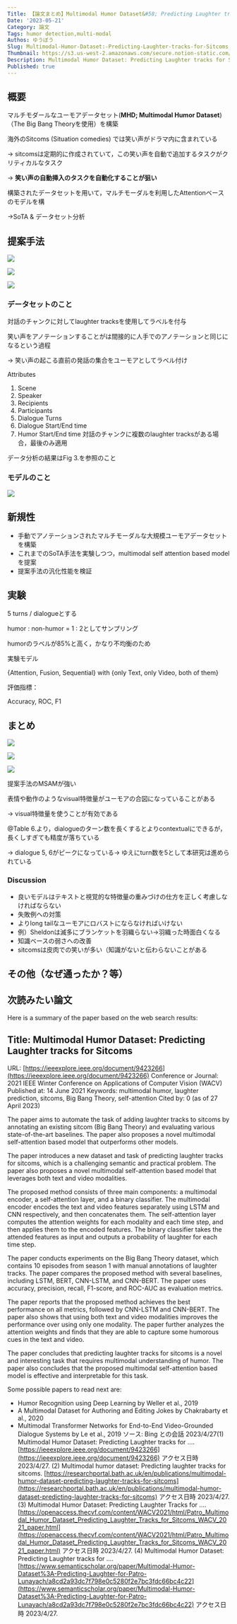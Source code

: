 ```yaml
---
Title: 【論文まとめ】Multimodal Humor Dataset&#58; Predicting Laughter tracks for Sitcoms
Date: '2023-05-21'
Category: 論文
Tags: humor detection,multi-modal
Authos: ゆうぼう
Slug: Multimodal-Humor-Dataset:-Predicting-Laughter-tracks-for-Sitcoms
Thumbnail: https://s3.us-west-2.amazonaws.com/secure.notion-static.com/9d8a6445-fdde-46c8-b0b9-72b1f53e4491/%E3%82%B9%E3%82%AF%E3%83%AA%E3%83%BC%E3%83%B3%E3%82%B7%E3%83%A7%E3%83%83%E3%83%88_2022-10-08_21.44.00.png?X-Amz-Algorithm=AWS4-HMAC-SHA256&X-Amz-Content-Sha256=UNSIGNED-PAYLOAD&X-Amz-Credential=AKIAT73L2G45EIPT3X45%2F20230521%2Fus-west-2%2Fs3%2Faws4_request&X-Amz-Date=20230521T180328Z&X-Amz-Expires=3600&X-Amz-Signature=47425b16d3accc25b1ca817eec4d5bf1148e6cf566a7737adf14227c8da0f921&X-Amz-SignedHeaders=host&x-id=GetObject
Description: Multimodal Humor Dataset: Predicting Laughter tracks for Sitcomsのまとめ
Published: true
---
```


## 概要

マルチモダールなユーモアデータセット(**MHD; Multimodal Humor Dataset**)（The Big Bang Theoryを使用）を構築

海外のSitcoms (Situation comedies) では笑い声がドラマ内に含まれている

→ sitcomsは定期的に作成されていて，この笑い声を自動で追加するタスクがクリティカルなタスク

→ **笑い声の自動挿入のタスクを自動化することが狙い**

構築されたデータセットを用いて，マルチモーダルを利用したAttentionベースのモデルを構

→SoTA & データセット分析

## 提案手法

![](https://s3.us-west-2.amazonaws.com/secure.notion-static.com/e9dbc394-bcf4-4316-8d7d-26b3a8df346a/%E3%82%B9%E3%82%AF%E3%83%AA%E3%83%BC%E3%83%B3%E3%82%B7%E3%83%A7%E3%83%83%E3%83%88_2022-10-09_9.54.11.png?X-Amz-Algorithm=AWS4-HMAC-SHA256&X-Amz-Content-Sha256=UNSIGNED-PAYLOAD&X-Amz-Credential=AKIAT73L2G45EIPT3X45%2F20230521%2Fus-west-2%2Fs3%2Faws4_request&X-Amz-Date=20230521T180341Z&X-Amz-Expires=3600&X-Amz-Signature=5b27ee778b4b52d926cc58b26a85b63ef0e845ca327755aed28fb3059d42d555&X-Amz-SignedHeaders=host&x-id=GetObject)

![](https://s3.us-west-2.amazonaws.com/secure.notion-static.com/f4ba132d-d530-41ca-8574-543ce3f59b7b/%E3%82%B9%E3%82%AF%E3%83%AA%E3%83%BC%E3%83%B3%E3%82%B7%E3%83%A7%E3%83%83%E3%83%88_2022-10-09_9.53.14.png?X-Amz-Algorithm=AWS4-HMAC-SHA256&X-Amz-Content-Sha256=UNSIGNED-PAYLOAD&X-Amz-Credential=AKIAT73L2G45EIPT3X45%2F20230521%2Fus-west-2%2Fs3%2Faws4_request&X-Amz-Date=20230521T180344Z&X-Amz-Expires=3600&X-Amz-Signature=9e5f87561ac85c1eda997f5e70d3637833b25116e77abd2a6af1f01e4400a41c&X-Amz-SignedHeaders=host&x-id=GetObject)

![](https://s3.us-west-2.amazonaws.com/secure.notion-static.com/90a64f3d-7b08-4725-abe3-c1a208d7ef88/%E3%82%B9%E3%82%AF%E3%83%AA%E3%83%BC%E3%83%B3%E3%82%B7%E3%83%A7%E3%83%83%E3%83%88_2022-10-09_9.54.31.png?X-Amz-Algorithm=AWS4-HMAC-SHA256&X-Amz-Content-Sha256=UNSIGNED-PAYLOAD&X-Amz-Credential=AKIAT73L2G45EIPT3X45%2F20230521%2Fus-west-2%2Fs3%2Faws4_request&X-Amz-Date=20230521T180348Z&X-Amz-Expires=3600&X-Amz-Signature=2af88be8e09237c755126c35e5078a9639502857fb07a760c48c50037aa5448d&X-Amz-SignedHeaders=host&x-id=GetObject)

### データセットのこと

対話のチャンクに対してlaughter tracksを使用してラベルを付与

笑い声をアノテーションすることがは間接的に人手でのアノテーションと同じになるという過程

→ 笑い声の起こる直前の発話の集合をユーモアとしてラベル付け



Attributes

1. Scene
2. Speaker
3. Recipients
4. Participants
5. Dialogue Turns
6. Dialogue Start/End time
7. Humor Start/End time
対話のチャンクに複数のlaughter tracksがある場合，最後のみ適用

データ分析の結果はFig 3.を参照のこと



### モデルのこと

![](https://s3.us-west-2.amazonaws.com/secure.notion-static.com/2362b493-1c85-4602-ba74-d181ad8ced3d/%E3%82%B9%E3%82%AF%E3%83%AA%E3%83%BC%E3%83%B3%E3%82%B7%E3%83%A7%E3%83%83%E3%83%88_2022-10-09_10.01.01.png?X-Amz-Algorithm=AWS4-HMAC-SHA256&X-Amz-Content-Sha256=UNSIGNED-PAYLOAD&X-Amz-Credential=AKIAT73L2G45EIPT3X45%2F20230521%2Fus-west-2%2Fs3%2Faws4_request&X-Amz-Date=20230521T180414Z&X-Amz-Expires=3600&X-Amz-Signature=4b9c37202b1c79aa7b8c8fd0daf1a02543384956e8839ea12043668fb8886f60&X-Amz-SignedHeaders=host&x-id=GetObject)

## 新規性

- 手動でアノテーションされたマルチモーダルな大規模ユーモアデータセットを構築
- これまでのSoTA手法を実験しつつ，multimodal self attention based modelを提案
- 提案手法の汎化性能を検証
## 実験

5 turns / dialogueとする

humor : non-humor = 1 : 2としてサンプリング

humorのラベルが85%と高く，かなり不均衡のため

実験モデル

{Attention, Fusion, Sequential} with {only Text, only Video, both of them}

評価指標：

Accuracy, ROC, F1

## まとめ

![](https://s3.us-west-2.amazonaws.com/secure.notion-static.com/28252124-9d19-4422-a8a3-b60fc13c8c83/%E3%82%B9%E3%82%AF%E3%83%AA%E3%83%BC%E3%83%B3%E3%82%B7%E3%83%A7%E3%83%83%E3%83%88_2022-10-09_10.08.22.png?X-Amz-Algorithm=AWS4-HMAC-SHA256&X-Amz-Content-Sha256=UNSIGNED-PAYLOAD&X-Amz-Credential=AKIAT73L2G45EIPT3X45%2F20230521%2Fus-west-2%2Fs3%2Faws4_request&X-Amz-Date=20230521T180430Z&X-Amz-Expires=3600&X-Amz-Signature=13d483e8c4cbfb256f50730b13afc36c6da8e156ebac43d3fd7feb7ac6ceadde&X-Amz-SignedHeaders=host&x-id=GetObject)

![](https://s3.us-west-2.amazonaws.com/secure.notion-static.com/5652a72f-b61e-4e35-9a75-8acc0515616b/%E3%82%B9%E3%82%AF%E3%83%AA%E3%83%BC%E3%83%B3%E3%82%B7%E3%83%A7%E3%83%83%E3%83%88_2022-10-09_10.05.11.png?X-Amz-Algorithm=AWS4-HMAC-SHA256&X-Amz-Content-Sha256=UNSIGNED-PAYLOAD&X-Amz-Credential=AKIAT73L2G45EIPT3X45%2F20230521%2Fus-west-2%2Fs3%2Faws4_request&X-Amz-Date=20230521T180432Z&X-Amz-Expires=3600&X-Amz-Signature=1265762aa3394b65c75eddd17c718fd880950065f9214246790590ceae6008ce&X-Amz-SignedHeaders=host&x-id=GetObject)

![](https://s3.us-west-2.amazonaws.com/secure.notion-static.com/97772d42-0cc9-4b9e-bdbe-e76c5fcc5514/%E3%82%B9%E3%82%AF%E3%83%AA%E3%83%BC%E3%83%B3%E3%82%B7%E3%83%A7%E3%83%83%E3%83%88_2022-10-09_10.05.24.png?X-Amz-Algorithm=AWS4-HMAC-SHA256&X-Amz-Content-Sha256=UNSIGNED-PAYLOAD&X-Amz-Credential=AKIAT73L2G45EIPT3X45%2F20230521%2Fus-west-2%2Fs3%2Faws4_request&X-Amz-Date=20230521T180433Z&X-Amz-Expires=3600&X-Amz-Signature=c5470ae7c6d1c7389fa4ff5c3a966286463bf12e37511a2ab1e73d215e2c8f01&X-Amz-SignedHeaders=host&x-id=GetObject)

提案手法のMSAMが強い

表情や動作のようなvisual特徴量がユーモアの合図になっていることがある

→ visual特徴量を使うことが有効である



@Table 6.より，dialogueのターン数を長くするとよりcontextualにできるが，長くしすぎても精度が落ちている

→ dialogue 5, 6がピークになっている→ ゆえにturn数を5として本研究は進められている



### Discussion

- 良いモデルはテキストと視覚的な特徴量の重みづけの仕方を正しく考慮しなければならない
- 失敗例への対策
- よりlong tailなユーモアにロバストにならなければいけない
- 例）Sheldonは滅多にブランケットを羽織らない→羽織った時面白くなる
- 知識ベースの弱さへの改善
- sitcomsは皮肉での笑いが多い（知識がないと伝わらないことがある
## その他（なぜ通ったか？等）



## 次読みたい論文



Here is a summary of the paper based on the web search results:

## Title: Multimodal Humor Dataset: Predicting Laughter tracks for Sitcoms
URL: [https://ieeexplore.ieee.org/document/9423266](https://ieeexplore.ieee.org/document/9423266)
Conference or Journal: 2021 IEEE Winter Conference on Applications of Computer Vision (WACV)
Published at: 14 June 2021
Keywords: multimodal humor, laughter prediction, sitcoms, Big Bang Theory, self-attention
Cited by: 0 (as of 27 April 2023)

The paper aims to automate the task of adding laughter tracks to sitcoms by annotating an existing sitcom (Big Bang Theory) and evaluating various state-of-the-art baselines. The paper also proposes a novel multimodal self-attention based model that outperforms other models.

The paper introduces a new dataset and task of predicting laughter tracks for sitcoms, which is a challenging semantic and practical problem. The paper also proposes a novel multimodal self-attention based model that leverages both text and video modalities.

The proposed method consists of three main components: a multimodal encoder, a self-attention layer, and a binary classifier. The multimodal encoder encodes the text and video features separately using LSTM and CNN respectively, and then concatenates them. The self-attention layer computes the attention weights for each modality and each time step, and then applies them to the encoded features. The binary classifier takes the attended features as input and outputs a probability of laughter for each time step.

The paper conducts experiments on the Big Bang Theory dataset, which contains 10 episodes from season 1 with manual annotations of laughter tracks. The paper compares the proposed method with several baselines, including LSTM, BERT, CNN-LSTM, and CNN-BERT. The paper uses accuracy, precision, recall, F1-score, and ROC-AUC as evaluation metrics.

The paper reports that the proposed method achieves the best performance on all metrics, followed by CNN-LSTM and CNN-BERT. The paper also shows that using both text and video modalities improves the performance over using only one modality. The paper further analyzes the attention weights and finds that they are able to capture some humorous cues in the text and video.

The paper concludes that predicting laughter tracks for sitcoms is a novel and interesting task that requires multimodal understanding of humor. The paper also concludes that the proposed multimodal self-attention based model is effective and interpretable for this task.

Some possible papers to read next are:

- Humor Recognition using Deep Learning by Weller et al., 2019
- A Multimodal Dataset for Authoring and Editing Jokes by Chakrabarty et al., 2020
- Multimodal Transformer Networks for End-to-End Video-Grounded Dialogue Systems by Le et al., 2019
ソース: Bing との会話 2023/4/27(1) Multimodal Humor Dataset: Predicting Laughter tracks for .... [https://ieeexplore.ieee.org/document/9423266](https://ieeexplore.ieee.org/document/9423266) アクセス日時 2023/4/27.
(2) Multimodal humor dataset: Predicting laughter tracks for sitcoms. [https://researchportal.bath.ac.uk/en/publications/multimodal-humor-dataset-predicting-laughter-tracks-for-sitcoms](https://researchportal.bath.ac.uk/en/publications/multimodal-humor-dataset-predicting-laughter-tracks-for-sitcoms) アクセス日時 2023/4/27.
(3) Multimodal Humor Dataset: Predicting Laughter Tracks for .... [https://openaccess.thecvf.com/content/WACV2021/html/Patro_Multimodal_Humor_Dataset_Predicting_Laughter_Tracks_for_Sitcoms_WACV_2021_paper.html](https://openaccess.thecvf.com/content/WACV2021/html/Patro_Multimodal_Humor_Dataset_Predicting_Laughter_Tracks_for_Sitcoms_WACV_2021_paper.html) アクセス日時 2023/4/27.
(4) Multimodal Humor Dataset: Predicting Laughter tracks for .... [https://www.semanticscholar.org/paper/Multimodal-Humor-Dataset%3A-Predicting-Laughter-for-Patro-Lunayach/a8cd2a93dc7f798e0c5280f2e7bc3fdc66bc4c22](https://www.semanticscholar.org/paper/Multimodal-Humor-Dataset%3A-Predicting-Laughter-for-Patro-Lunayach/a8cd2a93dc7f798e0c5280f2e7bc3fdc66bc4c22) アクセス日時 2023/4/27.



